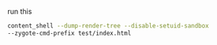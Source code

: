 run this

```bash
content_shell --dump-render-tree --disable-setuid-sandbox
--zygote-cmd-prefix test/index.html
```

